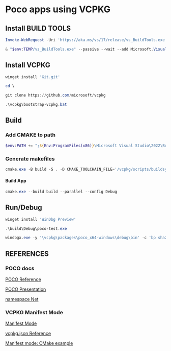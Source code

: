 # Poco apps using VCPKG

## Install BUILD TOOLS

```PowerShell
Invoke-WebRequest -Uri 'https://aka.ms/vs/17/release/vs_BuildTools.exe' -OutFile "$env:TEMP/vs_BuildTools.exe"

& "$env:TEMP/vs_BuildTools.exe" --passive --wait --add Microsoft.VisualStudio.Workload.VCTools --includeRecommended
```

## Install VCPKG

```PowerShell
winget install 'Git.git'

cd \

git clone https://github.com/microsoft/vcpkg

.\vcpkg\bootstrap-vcpkg.bat
```

## Build

### Add CMAKE to path

```PowerShell
$env:PATH += ";${Env:ProgramFiles(x86)}\Microsoft Visual Studio\2022\BuildTools\Common7\IDE\CommonExtensions\Microsoft\CMake\CMake\bin"
```

### Generate makefiles

```PowerShell
cmake.exe -B build -S . -D CMAKE_TOOLCHAIN_FILE='/vcpkg/scripts/buildsystems/vcpkg.cmake'
```

#### Build App

```PowerShell
cmake.exe --build build --parallel --config Debug
```

## Run/Debug

```PowerShell
winget install 'WinDbg Preview'

.\build\Debug\poco-test.exe

windbgx.exe -y '\vcpkg\packages\poco_x64-windows\debug\bin' -c 'bp sha256sum!Application::main; g' -xe eh .\build\Debug\sha256sum.exe *
```

## REFERENCES

### POCO docs

[POCO Reference](https://docs.pocoproject.org/current)

[POCO Presentation](https://pocoproject.org/slides/)

[namespace Net](https://docs.pocoproject.org/current/Poco.Net.html)

### VCPKG Manifest Mode

[Manifest Mode](https://learn.microsoft.com/en-us/vcpkg/users/manifests)

[vcpkg.json Reference](https://learn.microsoft.com/en-us/vcpkg/reference/vcpkg-json)

[Manifest mode: CMake example](https://learn.microsoft.com/en-us/vcpkg/examples/manifest-mode-cmake)
